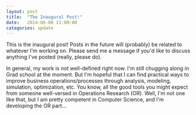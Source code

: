 ```yaml
---
layout: post
title:  "The Inaugural Post!"
date:   2014-06-08 11:00:00
categories: update
---
```


This is the inaugural post! Posts in the future will (probably) be related to whatever I'm working on. Please send me a message if you'd like to discuss anything I've posted (really, please do).

In general, my work is not well-defined right now. I'm still chugging along in Grad school at the moment. But I'm hopeful that I can find practical ways to improve business operations/processes through analysis, modeling, simulation, optimization, etc. You know, all the good tools you might expect from someone well-versed in Operations Research (OR). Well, I'm not one like that, but I am pretty competent in Computer Science, and I'm developing the OR part...
